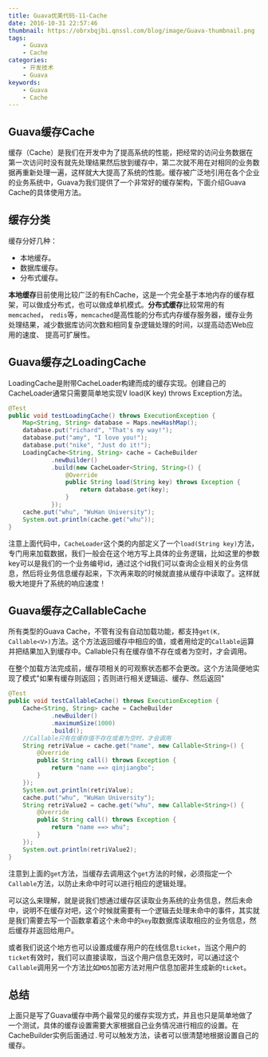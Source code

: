 ```yaml
---
title: Guava优美代码-11-Cache
date: 2016-10-31 22:57:46
thumbnail: https://obrxbqjbi.qnssl.com/blog/image/Guava-thumbnail.png
tags:
	- Guava
	- Cache
categories:
	- 开发技术
	- Guava
keywords:
	- Guava
	- Cache
---
```

## Guava缓存Cache
缓存（Cache）是我们在开发中为了提高系统的性能，把经常的访问业务数据在第一次访问时没有就先处理结果然后放到缓存中，第二次就不用在对相同的业务数据再重新处理一遍，这样就大大提高了系统的性能。缓存被广泛地引用在各个企业的业务系统中，Guava为我们提供了一个非常好的缓存架构，下面介绍Guava Cache的具体使用方法。

## 缓存分类
缓存分好几种：

- 本地缓存。
- 数据库缓存。
- 分布式缓存。

**本地缓存**目前使用比较广泛的有EhCache，这是一个完全基于本地内存的缓存框架，可以做成分布式，也可以做成单机模式。**分布式缓存**比较常用的有`memcached`， `redis`等，`memcached`是高性能的分布式内存缓存服务器，缓存业务处理结果，减少数据库访问次数和相同复杂逻辑处理的时间，以提高动态Web应用的速度、 提高可扩展性。

## Guava缓存之LoadingCache
LoadingCache是附带CacheLoader构建而成的缓存实现。创建自己的CacheLoader通常只需要简单地实现V load(K key) throws Exception方法。

``` java
@Test
public void testLoadingCache() throws ExecutionException {
    Map<String, String> database = Maps.newHashMap();
    database.put("richard", "That's my way!");
    database.put("amy", "I love you!");
    database.put("nike", "Just do it!");
    LoadingCache<String, String> cache = CacheBuilder
            .newBuilder()
            .build(new CacheLoader<String, String>() {
                @Override
                public String load(String key) throws Exception {
                    return database.get(key);
                }
            });
    cache.put("whu", "WuHan University");
    System.out.println(cache.get("whu"));
}
```

注意上面代码中，`CacheLoader`这个类的内部定义了一个`load(String key)`方法，专门用来加载数据，我们一般会在这个地方写上具体的业务逻辑，比如这里的参数key可以是我们的一个业务编号id，通过这个id我们可以查询企业相关的业务信息，然后将业务信息缓存起来，下次再来取的时候就直接从缓存中读取了。这样就极大地提升了系统的响应速度！

## Guava缓存之CallableCache
所有类型的Guava Cache，不管有没有自动加载功能，都支持`get(K, Callable<V>)`方法。这个方法返回缓存中相应的值，或者用给定的`Callable`运算并把结果加入到缓存中。Callable只有在缓存值不存在或者为空时，才会调用。

在整个加载方法完成前，缓存项相关的可观察状态都不会更改。这个方法简便地实现了模式"如果有缓存则返回；否则进行相关逻辑运、缓存、然后返回"

``` java
@Test
public void testCallableCache() throws ExecutionException {
    Cache<String, String> cache = CacheBuilder
            .newBuilder()
            .maximumSize(1000)
            .build();
    //Callable只有在缓存值不存在或者为空时，才会调用
    String retriValue = cache.get("name", new Callable<String>() {
        @Override
        public String call() throws Exception {
            return "name ==> qinjiangbo";
        }
    });
    System.out.println(retriValue);
    cache.put("whu", "WuHan University");
    String retriValue2 = cache.get("whu", new Callable<String>() {
        @Override
        public String call() throws Exception {
            return "name ==> whu";
        }
    });
    System.out.println(retriValue2);
}
```

注意到上面的`get`方法，当缓存去调用这个`get`方法的时候，必须指定一个`Callable`方法，以防止未命中时可以进行相应的逻辑处理。

可以这么来理解，就是说我们想通过缓存区读取业务系统的业务信息，然后未命中，说明不在缓存对吧，这个时候就需要有一个逻辑去处理未命中的事件，其实就是我们需要去写一个函数拿着这个未命中的`key`取数据库读取相应的业务信息，然后缓存并返回给用户。

或者我们说这个地方也可以设置成缓存用户的在线信息`ticket`，当这个用户的`ticket`有效时，我们可以直接读取，当这个用户信息无效时，可以通过这个`Callable`调用另一个方法比如`MD5`加密方法对用户信息加密并生成新的`ticket`。

## 总结
上面只是写了Guava缓存中两个最常见的缓存实现方式，并且也只是简单地做了一个测试，具体的缓存设置需要大家根据自己业务情况进行相应的设置。在CacheBuilder实例后面通过`.`号可以触发方法，读者可以很清楚地根据设置自己的缓存。

